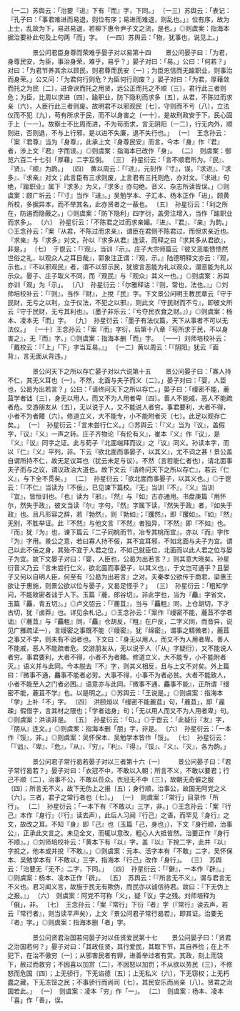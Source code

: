 <!-- { "loadSidebar": true } -->
〔一二〕苏舆云：「治要『进』下有『而』字，下同。」
〔一三〕苏舆云：「表记：『孔子曰：「事君难进而易退，则位有序；易进而难退，则乱也。」』位有序，故为上士，乱故为下，易进易退，若柳下惠令尹子文之流，是也。」◎则虞案：指海本据治要补此句及上句两「而」字。
〔一四〕苏舆云：「物，犹事也，说见上。」



　　　　景公问君臣身尊而荣难乎晏子对以易第十四
　　景公问晏子曰：「为君，身尊民安，为臣，事治身荣，难乎，易乎？」晏子对曰：「易。」公曰：「何若？」对曰：「为君节养其余以顾民，则君尊而民安〔一〕；为臣忠信而无踰职业，则事治而身荣。」公又问：「为君何行则危？为臣何行则废？」晏子对曰：「为君，厚藉敛而托之为民〔二〕，进谗谀而托之用贤，远公正而托之不顺〔三〕，君行此三者则危；为臣，比周以求进〔四〕，踰职业，防下隐利而求多〔五〕，从君，不陈过而求亲〔六〕，人臣行此三者则废。故明君不以邪观民〔七〕，守则而不亏〔八〕，立法仪而不犯〔九〕，苟有所求于民，而不以身害之〔一十〕，是故刑政安于下，民心固于上〔一一〕。故察士不比周而进，不为苟而求，言无阴阳〔一二〕，行无内外，顺则进，否则退，不与上行邪，是以进不失廉，退不失行也。」
〔一〕　王念孙云：「案『君尊』当为『身尊』，此承上文『身尊民安』而言，今本『身』作『君』者，涉上文『君』字而误。」◎则虞案：指海本已改作「身」。
〔二〕　则虞案：御览六百二十七引「厚藉」二字互倒。
〔三〕　孙星衍云：「言不顺君所为。『民』、『贤』、『顺』为韵。」
〔四〕　黄以周云：「『进』，元刻作『寸』，误。『求进』、『求多』、『求亲』对文；此言臣有三求则废，上言君有三托则危，亦对文。『求进』句绝，『踰职业』属下『求多』为义，『求多』亦句绝。音义、杂志所读皆误。」◎则虞案：顾广圻云：「『寸』当作『进』。」吴勉学本、子汇本、杨本正作「进」，顾黄所校，多据异本，而不举其名，此亦贤者之一蔽也。
〔五〕　孙星衍云：「利之所在，防遏而隐蔽之。」◎则虞案：「防下隐利」四字衍，盖旁注增入，当作「踰职业而求多」。
〔六〕　孙星衍云：「不陈君之过而求亲媚。『进』、『君』、『亲』为韵。」◎王念孙云：「案『从君，不陈过而求亲』，谓臣在君侧不陈君过，而但求亲近也。『求亲』与『求多』对文，孙以『求多从君』连读，而释之曰『求其多从君欲』，非是。」
〔七〕　于鬯云：「『观』，当训『示』。庄子大宗师篇云『彼又恶能愦愦然世俗之礼，以观众人之耳目哉』，郭象注正谓：『观，示。』陆德明释文亦云：『观，示也。』『不以邪观民』者，谓不以邪示民，犹彼言恶能为礼以观众，谓恶能为礼以示众。晏子、庄子取义不同，而『观民』与『观众』其义一也。」◎则虞案：苏舆亦训「观」为「示」。
〔八〕　孙星衍云：「尔雅释诂：『则，常也，法也。』」◎刘师培校补云：「『则』，当作『财』，上挩『民』字。下文景公问明王教民章云『守于民财，无亏之以利，立于仪法，不犯之以邪』，则此文『守民财而不亏』，即彼文所云『守于民财，无亏其利也』。（墨子非乐云：『亏夺民衣食之财。』）」◎则虞案：杨本、凌本无「而」字。
〔九〕　孙星衍云：「墨子有法仪篇，天下从事者不可以无法仪。」
〔一十〕王念孙云：「案『而』字衍，后第十八章『苟所求于民，不以身害之』，无『而』字。」◎则虞案：指海本删「而」字。
〔一一〕刘师培校补云：「戴校云：『「上」「下」字当互易。』」
〔一二〕黄以周云：「『阴阳』犹云『面背』，言无面从背违。」



　　　　景公问天下之所以存亡晏子对以六说第十五
　　景公问晏子曰：「寡人持不仁，其无义耳也〔一〕。不然，北面与夫子而义〔二〕。」晏子对曰：「婴，人臣也，公曷为出若言？」公曰：「请终问天下之所以存亡。」晏子曰：「缦密不能，蔍苴学者诎〔三〕，身无以用人，而又不为人用者卑〔四〕。善人不能戚，恶人不能疏者危。交游朋友从〔五〕，无以说于人，又不能说人者穷。事君要利，大者不得，小者不为者餧〔六〕。修道立义，大不能专，小不能附者灭〔七〕。此足以观存亡矣。」
〔一〕　孙星衍云：「言未尝行仁义。」◎苏舆云：「『义』当为『议』，盖假字，『议』『义』一声之转。庄子齐物论『有伦有义』，崔本『义』作『议』，是『义』『议』同字之证。此与荀子『北面端拜而议』之『议』同义。孙读本字，而以『仁』『义』平列，非。下云『欲北面而事晏子，以其义』，尤不词之甚！景公盖自谓所持不仁，故无足议耳也（犹云未足与议）。不然（言若能仁者也），请北面事夫子而与之议，谓议政治大道也。故下文云『请终问天下之所以存亡』，若云『仁义』，与下全不贯矣。」
〔二〕　孙星衍云：「欲北面而事晏子，以其义也。」◎于鬯云：「『不仁』当读为『不佞』，已见谏下篇校。『无』当训『不』，『义』当训『宜』，皆恒训也。『也』读为『邪』，『然』与『如』古亦通用。书盘庚篇『用怀尔，然失于政』，彼文当读『尔』字句，『然』字属下读，『然失于政』者，『如失于政』也。且凡形容之辞，若『勃然』，则『勃如』；『躩然』，即『躩如』。『如』『然』无别，不胜举证。此『不然』与他文言『不然』者独异，『不然』即『不如』也。『而』犹『为』也，谏下篇云『二子同桃而节，冶专其桃而宜』，亦以『而』字作『为』字用。景公之意，若曰寡人持不佞，其不宜耳邪，不如北面与夫子为宜。谓己以此不佞之身，其殆不宜于人君之位，不如己就臣位，北面而以此人君之位与晏子为宜。故下文晏子对曰：『婴，人臣也，公曷为出若言？』则其意大晓矣。孙星衍音义乃云『言未尝行仁义，欲北面而事晏子，以其义也』，于文岂可通乎？且晏子又何以自明人臣，何至有『公曷为出若言』之对。夫秦孝公欲传于商君，梁惠王欲让于惠施，则景公欲以位与晏子，又曷足怪乎？」
〔三〕　孙星衍云：「粗知学问，不能致密者诎于人下。玉篇『蔍，郎谷切』，非此字也，当为『麤』字省文，玉篇『麤，青五切』。」◎卢文弨云：「『蔍苴』，当与『麤粗』同，上仓胡切，下才古切，犹『卤莽』也。详见余札记。」◎王念孙云：「案作『缦密不能，蔍苴不学者诎』（『蔍苴』与『麤粗』同，『麤』仓胡反，『粗』在户反，二字义同，而音异，说见广雅疏证一），言缦密之事既不能（『缦密』，犹『绵密』，谓事之精微者），蔍苴之事又不学，则未有不诎者也。下文曰：『身无以用人，而又不为人用者卑。善人不能戚，恶人不能疏者危。交游朋友从，无以说于人（「从」字疑衍），又不能说人者穷。事君要利，大者不得，小者不为者餧。修道立义，大不能专，小不能附者灭。』语义并与此同。今本脱去『不』字，则其义相反，且与上文不对矣。外上篇曰：『微事不通，麤事不能者必劳。大事不得，小事不为者必贫。大者不能致人，小者不能至人之门者必困。』语意亦与此同。『微事不通，麤事不能』，正所谓『缦密不能，蔍苴不学』也。以是明之。」◎苏舆云：「王说是。」◎则虞案：指海本「学」上补「不」字。
〔四〕　洪颐烜以「缦密不能蔍苴」句，「蔍苴」，即「麄疎」假借字，言其材之限也；「学者诎身」句；「无以用人而又不为人用者卑」句。◎则虞案：洪读非是。
〔五〕　孙星衍云：「句。」◎于鬯云：「此疑衍『友』字，『朋从』连文。」◎则虞案：指海本删「朋」字，非是。
〔六〕　孙星衍云：「一本作『馁』，非。」◎则虞案：吴怀保本、吴勉学本皆作「馁」。
〔七〕　孙星衍云：「『诎』、『卑』、『危』，『从』、『穷』，『利』、『得』，『馁』、『义』、『灭』，各为韵。」



　　　　景公问君子常行曷若晏子对以三者第十六〔一〕
　　景公问晏子曰：「君子常行曷若？」晏子对曰：「衣冠不中，不敢以入朝；所言不义，不敢以要君；行己不顺〔二〕，治事不公，不敢以莅众。衣冠无不中〔三〕，故朝无奇僻之服〔四〕；所言无不义，故下无伪上之报〔五〕；身行顺，治事公，故国无阿党之义〔六〕。三者，君子之常行者也〔七〕。」
〔一〕　则虞案：「常行」目录作「所行」。
〔二〕　孙星衍云：「一本下有『不敢以』三字，非。」◎王念孙云：「案『行己』本作『身行』（『行』读去声），此后人习闻『行己』之语，而罕见『身行』之文，故改之耳。不知『身』即『己』也（玉篇「己，身也」），下文『身行顺，治事公』，正承此文言之。未见全文，而辄以意改，粗心人大抵皆然。治要正作『身行不顺』。」◎刘师培校补云：「黄本下有『以』字，盖『以』下挩二字，此并『以』字挩之，他本或并挩『不敢』。」◎则虞案：元本、活字本有「不敢」二字，吴怀保本、吴勉学本有「不敢以」三字，指海本「行己」改作「身行」。
〔三〕　苏舆云：「治要无『无不』二字，下同。」
〔四〕　孙星衍云：「『僻』，一本作『辟』。」◎则虞案：杨本、凌本正作「辟」。
〔五〕　苏舆云：「『所言无不义』，谓与君言无不义也。君习闻义言，故施于民无有欺伪，而民亦以诚信待君。故曰：『下无伪上之报。』」
〔六〕　则虞案：阿党不可称「义」，疑「议」字之残。刘师培释为「俄」，非。
〔七〕　王念孙云：「案『常行」下衍『者』字（『常行』读去声，若云『常行者』，则当读平声矣），上文『景公问君子常行曷若』，即其证。治要无『者』字。」◎则虞案：指海本删「者」字。



　　　　景公问贤君治国若何晏子对以任贤爱民第十七
　　景公问晏子曰：「贤君之治国若何？」晏子对曰：「其政任贤，其行爱民，其取下节，其自养俭；在上不犯下，在治不傲穷〔一〕；从邪害民者有罪，进善举过者有赏。其政，刻上而饶下，赦过而救穷；不因喜以加赏〔二〕，不因怒以加罚；不从欲以劳民〔三〕，不修怒而危国〔四〕；上无骄行，下无谄德〔五〕；上无私义〔六〕，下无窃权；上无朽蠹之藏，下无冻馁之民；不事骄行而尚司〔七〕，其民安乐而尚亲〔八〕。贤君之治国若此。」
〔一〕　则虞案：凌本「穷」作「一」。
〔二〕　则虞案：杨本、凌本「喜」作「善」，误。
